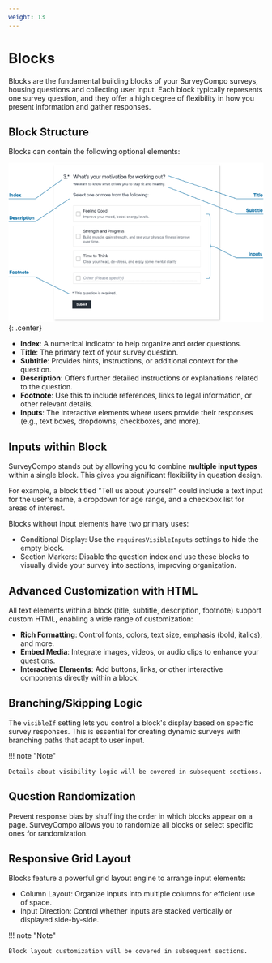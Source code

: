 ```yaml
---
weight: 13
---
```



# Blocks

Blocks are the fundamental building blocks of your SurveyCompo surveys, housing questions and collecting user input. Each block typically represents one survey question, and they offer a high degree of flexibility in how you present information and gather responses.

## Block Structure

Blocks can contain the following optional elements:

![block-anatomy](assets/images/anatomy-block.png){: .center}

- **Index**:  A numerical indicator to help organize and order questions.
- **Title**: The primary text of your survey question.
- **Subtitle**: Provides hints, instructions, or additional context for the question.
- **Description**: Offers further detailed instructions or explanations related to the question.
- **Footnote**:  Use this to include references, links to legal information, or other relevant details.
- **Inputs**: The interactive elements where users provide their responses (e.g., text boxes, dropdowns, checkboxes, and more).


## Inputs within Block

SurveyCompo stands out by allowing you to combine **multiple input types** within a single block. This gives you significant flexibility in question design.

For example, a block titled "Tell us about yourself" could include a text input for the user's name, a dropdown for age range, and a checkbox list for areas of interest.

<!-- Here's a list of the available input types:

- **TEXT**: A single-line text input.
- **TEXTAREA**: A multi-line text input.
- **RADIO**: A single-choice radio button.
- **CHECKBOX**: A multi-choice checkbox.
- **SELECT**: A dropdown selection.
- **LIKERT**: A Likert scale input.
- **MATRIX**: A matrix question input.
- **RANK**: A ranking input.
- **RATING**: A rating input.
- **DATE**: A date picker input.
- **TIME**: A time picker input.
- **EMAIL**: An email input.
- **URL**: A URL input.
- **NUMBER**: A number input.
- **PHONE**: A phone number input. -->
<!-- - **FILE**: A file upload input. -->
<!-- - **HTML**: A custom HTML input. -->

Blocks without input elements have two primary uses:

- Conditional Display: Use the `requiresVisibleInputs` settings to hide the empty block.
- Section Markers: Disable the question index and use these blocks to visually divide your survey into sections, improving organization.

## Advanced Customization with HTML

All text elements within a block (title, subtitle, description, footnote) support custom HTML, enabling a wide range of customization:

- **Rich Formatting**: Control fonts, colors, text size, emphasis (bold, italics), and more.
- **Embed Media**: Integrate images, videos, or audio clips to enhance your questions.
- **Interactive Elements**:  Add buttons, links, or other interactive components directly within a block.

## Branching/Skipping Logic

The `visibleIf` setting lets you control a block's display based on specific survey responses. This is essential for creating dynamic surveys with branching paths that adapt to user input.

!!! note "Note"

    Details about visibility logic will be covered in subsequent sections.


## Question Randomization

Prevent response bias by shuffling the order in which blocks appear on a page. SurveyCompo allows you to randomize all blocks or select specific ones for randomization.

## Responsive Grid Layout

Blocks feature a powerful grid layout engine to arrange input elements:

- Column Layout: Organize inputs into multiple columns for efficient use of space.
- Input Direction: Control whether inputs are stacked vertically or displayed side-by-side.

!!! note "Note"

    Block layout customization will be covered in subsequent sections.